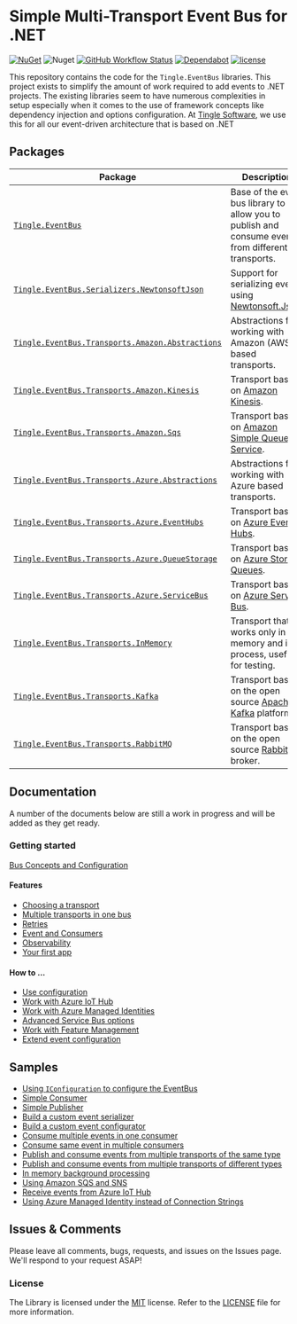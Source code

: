 # Simple Multi-Transport Event Bus for .NET

[![NuGet](https://img.shields.io/nuget/v/Tingle.EventBus.svg)](https://www.nuget.org/packages/Tingle.EventBus/)
![Nuget](https://img.shields.io/nuget/dt/Tingle.EventBus)
[![GitHub Workflow Status](https://github.com/tinglesoftware/eventbus/actions/workflows/release.yml/badge.svg)](https://github.com/tinglesoftware/eventbus/actions/workflows/release.yml)
[![Dependabot](https://badgen.net/badge/Dependabot/enabled/green?icon=dependabot)](https://dependabot.com/)
[![license](https://img.shields.io/github/license/tinglesoftware/eventbus.svg)](LICENSE)

This repository contains the code for the `Tingle.EventBus` libraries. This project exists to simplify the amount of work required to add events to .NET projects. The existing libraries seem to have numerous complexities in setup especially when it comes to the use of framework concepts like dependency injection and options configuration. At [Tingle Software](https://tingle.software), we use this for all our event-driven architecture that is based on .NET

## Packages

|Package|Description|
|--|--|
|[`Tingle.EventBus`](https://www.nuget.org/packages/Tingle.EventBus/)|Base of the event bus library to allow you to publish and consume events from different transports.|
|[`Tingle.EventBus.Serializers.NewtonsoftJson`](https://www.nuget.org/packages/Tingle.EventBus.Serializers.NewtonsoftJson/)|Support for serializing events using [Newtonsoft.Json](https://www.nuget.org/packages/Newtonsoft.Json/).|
|[`Tingle.EventBus.Transports.Amazon.Abstractions`](https://www.nuget.org/packages/Tingle.EventBus.Transports.Amazon.Abstractions/)|Abstractions for working with Amazon (AWS) based transports.|
|[`Tingle.EventBus.Transports.Amazon.Kinesis`](https://www.nuget.org/packages/Tingle.EventBus.Transports.Amazon.Kinesis/)|Transport based on [Amazon Kinesis](https://aws.amazon.com/kinesis/).|
|[`Tingle.EventBus.Transports.Amazon.Sqs`](https://www.nuget.org/packages/Tingle.EventBus.Transports.Amazon.Sqs/)|Transport based on [Amazon Simple Queue Service](https://aws.amazon.com/sqs/).|
|[`Tingle.EventBus.Transports.Azure.Abstractions`](https://www.nuget.org/packages/Tingle.EventBus.Transports.Azure.Abstractions/)|Abstractions for working with Azure based transports.|
|[`Tingle.EventBus.Transports.Azure.EventHubs`](https://www.nuget.org/packages/Tingle.EventBus.Transports.Azure.EventHubs/)|Transport based on [Azure Event Hubs](https://azure.microsoft.com/en-us/services/event-hubs/).|
|[`Tingle.EventBus.Transports.Azure.QueueStorage`](https://www.nuget.org/packages/Tingle.EventBus.Transports.Azure.QueueStorage/)|Transport based on [Azure Storage Queues](https://azure.microsoft.com/en-us/services/storage/queues/).|
|[`Tingle.EventBus.Transports.Azure.ServiceBus`](https://www.nuget.org/packages/Tingle.EventBus.Transports.Azure.ServiceBus/)|Transport based on [Azure Service Bus](https://azure.microsoft.com/en-us/services/service-bus/).|
|[`Tingle.EventBus.Transports.InMemory`](https://www.nuget.org/packages/Tingle.EventBus.Transports.InMemory/)|Transport that works only in memory and in process, useful for testing.|
|[`Tingle.EventBus.Transports.Kafka`](https://www.nuget.org/packages/Tingle.EventBus.Transports.Kafka/)|Transport based on the open source [Apache Kafka](https://kafka.apache.org/) platform.|
|[`Tingle.EventBus.Transports.RabbitMQ`](https://www.nuget.org/packages/Tingle.EventBus.Transports.RabbitMQ/)|Transport based on the open source [RabbitMQ](https://www.rabbitmq.com/) broker.|

## Documentation

A number of the documents below are still a work in progress and will be added as they get ready.

### Getting started

[Bus Concepts and Configuration](./docs/bus-concepts-and-configuration.md)

#### Features

- [Choosing a transport](./docs/transport-selection.md)
- [Multiple transports in one bus](./docs/multi-transport-one-bus.md)
- [Retries](./docs/retries.md)
- [Event and Consumers](./docs/events-and-consumers.md)
- [Observability](./docs/observability.md)
- [Your first app](./docs/your-first-app.md)

#### How to ...

- [Use configuration](./docs/work-with-configuration.md)
- [Work with Azure IoT Hub](./docs/work-with-azure-iot-hub.md)
- [Work with Azure Managed Identities](./docs/work-with-azure-managed-identities.md)
- [Advanced Service Bus options](./docs/advanced-service-bus-options.md)
- [Work with Feature Management](./docs/work-with-feature-management.md)
- [Extend event configuration](./docs/extend-event-configuration.md)

## Samples

- [Using `IConfiguration` to configure the EventBus](./samples/ConfigSample)
- [Simple Consumer](./samples/SimpleConsumer)
- [Simple Publisher](./samples/SimplePublisher)
- [Build a custom event serializer](./samples/CustomEventSerializer)
- [Build a custom event configurator](./samples/CustomEventConfigurator)
- [Consume multiple events in one consumer](./samples/MultiEventsConsumer)
- [Consume same event in multiple consumers](./samples/MultipleConsumers)
- [Publish and consume events from multiple transports of the same type](./samples/MultipleSimilarTransports)
- [Publish and consume events from multiple transports of different types](./samples/MultipleDifferentTransports)
- [In memory background processing](./samples/InMemoryBackgroundProcessing)
- [Using Amazon SQS and SNS](./samples/AmazonSqsAndSns)
- [Receive events from Azure IoT Hub](./samples/AzureIotHub)
- [Using Azure Managed Identity instead of Connection Strings](./samples/AzureManagedIdentity)

## Issues &amp; Comments

Please leave all comments, bugs, requests, and issues on the Issues page. We'll respond to your request ASAP!

### License

The Library is licensed under the [MIT](http://www.opensource.org/licenses/mit-license.php "Read more about the MIT license form") license. Refer to the [LICENSE](./LICENSE) file for more information.

